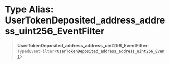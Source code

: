 # Type Alias: UserTokenDeposited\_address\_address\_uint256\_EventFilter

> **UserTokenDeposited\_address\_address\_uint256\_EventFilter**: `TypedEventFilter`\<[`UserTokenDeposited_address_address_uint256_Event`](UserTokenDeposited_address_address_uint256_Event.md)\>
